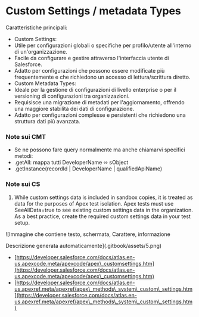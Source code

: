 # Custom Settings / metadata Types <a href="#toc162445399" id="toc162445399"></a>

Caratteristiche principali:

* Custom Settings:
* Utile per configurazioni globali o specifiche per profilo/utente all'interno di un'organizzazione.
* Facile da configurare e gestire attraverso l'interfaccia utente di Salesforce.
* Adatto per configurazioni che possono essere modificate più frequentemente e che richiedono un accesso di lettura/scrittura diretto.
* Custom Metadata Types:
* Ideale per la gestione di configurazioni di livello enterprise o per il versioning di configurazioni tra organizzazioni.
* Requisisce una migrazione di metadati per l'aggiornamento, offrendo una maggiore stabilità dei dati di configurazione.
* Adatto per configurazioni complesse e persistenti che richiedono una struttura dati più avanzata.

### Note sui CMT <a href="#toc162445400" id="toc162445400"></a>

* Se ne possono fare query normalmente ma anche chiamarvi specifici metodi:
* .getAll: mappa tutti DeveloperName ⬄ sObject
* .getInstance(recordId | DeveloperName | qualifiedApiName)

### Note sui CS <a href="#toc162445401" id="toc162445401"></a>

1. While custom settings data is included in sandbox copies, it is treated as data for the purposes of Apex test isolation. Apex tests must use SeeAllData=true to see existing custom settings data in the organization. As a best practice, create the required custom settings data in your test setup.


![Immagine che contiene testo, schermata, Carattere, informazione

Descrizione generata automaticamente](.gitbook/assets/5.png)

* [https://developer.salesforce.com/docs/atlas.en-us.apexcode.meta/apexcode/apex\_customsettings.htm](https://developer.salesforce.com/docs/atlas.en-us.apexcode.meta/apexcode/apex\_customsettings.htm)
* [https://developer.salesforce.com/docs/atlas.en-us.apexref.meta/apexref/apex\_methods\_system\_custom\_settings.htm](https://developer.salesforce.com/docs/atlas.en-us.apexref.meta/apexref/apex\_methods\_system\_custom\_settings.htm)

